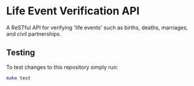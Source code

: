 Life Event Verification API
===========================

A ReSTful API for verifying 'life events' such as births, deaths, marriages, and civil partnerships.

Testing
-------

To test changes to this repository simply run:
```bash
make test
```
